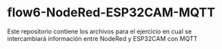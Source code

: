 # flow6-NodeRed-ESP32CAM-MQTT
Este repositorio contiene los archivos para el ejercicio en cual se intercambiará información entre NodeRed y ESP32CAM con MQTT
